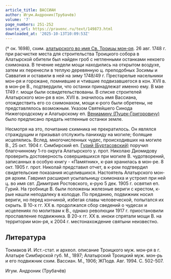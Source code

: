 ```yaml
---
article_title: ВАССИАН
author: Игум.Андроник(Трубачёв)
volume: '7'
page_numbers: 251-252
source_url: https://pravenc.ru/text/149873.html
downloaded_at: '2025-10-13T10:09:53Z'
---
```


(† ок. 1698), схим. [алатырского во имя Св. Троицы мон-ря](<https://pravenc.ru/text/АЛАТЫРСКИЙ ВО ИМЯ СВЯТОЙ ТРОИЦЫ МУЖСКОЙ МОНАСТЫРЬ.html>). 26 авг. 1748 г. при расчистке места для строительства Троицкого собора в Алатырской обители был найден гроб с нетленными останками некоего схимонаха. В течение недели мощи находились на открытом воздухе, затем их перенесли в теплую деревянную ц. преподобных Зосимы и Савватия и оставили в ней на зиму 1748/49 г. Престарелые насельники мон-ря и горожане, помнившие и чтившие подвизавшегося в кон. XVII в. в мон-ре В., подтвердили, что останки принадлежат именно ему. В мае 1749 г. мощи были освидетельствованы. В списке строителей Алатырского мон-ря в кон. XVII в. значилось имя Вассиана, отождествить его со схимонахом, мощи к-рого были обретены, не представлялось возможным. Указом Святейшего Синода Нижегородскому и Алатырскому еп. [Вениамину (Пуцек-Григоровичу)](<https://pravenc.ru/text/Вениамину (Пуцек-Григоровичу).html>) было предписано предать нетленные останки земле.

Несмотря на это, почитание схимника не прекратилось. Он являлся страждущим и призывал отслужить панихиду на могиле; болящие исцелялись. Вслед. многочисленных чудес, происходивших на могиле В., 25 окт. 1904 г. Симбирский еп. [Гурий (Буртасовский)](https://pravenc.ru/text/Гурий.html) поручил благочинному 1-го округа Алатырского у. прот. Николаю Диомидову проверить достоверность совершившихся при могиле В. чудотворений, записанных в особую книгу - «Памятник», к-рая хранилась в мон-ре. 8 окт. 1905 г. прот. Николай представил отчет, в к-ром подтвердил свидетельские показания исцелившихся. Настоятель Алатырского мон-ря архим. Гавриил расширил усыпальницу схимонаха и устроил при ней ц. во имя свт. Димитрия Ростовского, к-рую 5 дек. 1905 г. освятил еп. Гурий. На гробнице В. были положены железные вериги с крестом, к-рые нашли неподалеку в колодце. По преданию, подвижник носил вериги, но перед кончиной, избегая славы человеческой, попытался их скрыть. В 10-х гг. XX в. продолжался сбор сведений о чудесах и исцелениях по молитвам к В., однако революции 1917 г. приостановили прославление подвижника. В 20-х гг. XX в. иноки спрятали мощи В. на территории мон-ря, к 2004 г. местонахождение святыни неизвестно.

## Литература

Токмаков И. Ист.-стат. и археол. описание Троицкого муж. мон-ря в г. Алатыре Симбирской губ. М., 1897; Алатырский Троицкий муж. мон-рь и его подвижник схим. Вассиан. М., 1906; ЖПодв. Авг. 1994. С. 502-507.

Игум.   Андроник   (Трубачёв)
